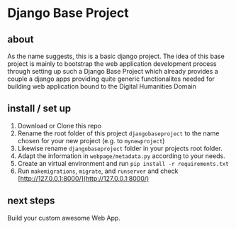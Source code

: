 # Django Base Project

## about

As the name suggests, this is a basic django project. The idea of this base project is mainly to bootstrap the web application development process through setting up such a Django Base Project which already provides a couple a django apps providing quite generic functionalites needed for building web application bound to the Digital Humanities Domain

## install / set up

1. Download or Clone this repo
2. Rename the root folder of this project `djangobaseproject` to the name chosen for your new project (e.g. to `mynewproject`)
3. Likewise rename `djangobaseproject` folder in your projects root folder.
4. Adapt the information in `webpage/metadata.py` according to your needs.
5. Create an virtual environment and run `pip install -r requirements.txt`
6. Run `makemigrations`, `migrate`, and `runserver` and check [http://127.0.0.1:8000/](http://127.0.0.1:8000/)

## next steps

Build your custom awesome Web App.
